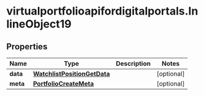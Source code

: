 # virtualportfolioapifordigitalportals.InlineObject19

## Properties

Name | Type | Description | Notes
------------ | ------------- | ------------- | -------------
**data** | [**WatchlistPositionGetData**](WatchlistPositionGetData.md) |  | [optional] 
**meta** | [**PortfolioCreateMeta**](PortfolioCreateMeta.md) |  | [optional] 


